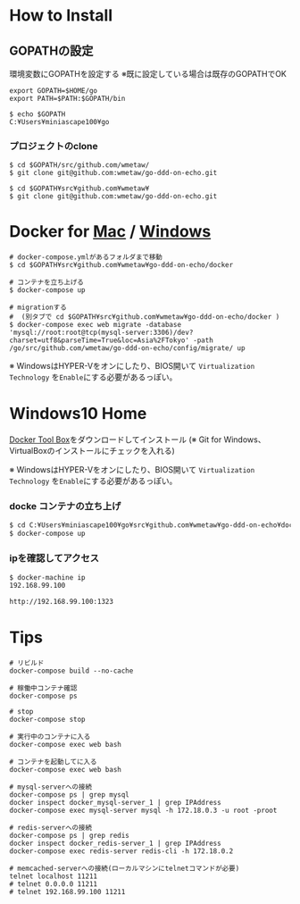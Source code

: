 # How to Install

## GOPATHの設定
環境変数にGOPATHを設定する
※既に設定している場合は既存のGOPATHでOK

```bash:Mac
export GOPATH=$HOME/go
export PATH=$PATH:$GOPATH/bin
```

```bash:windows
$ echo $GOPATH
C:¥Users¥miniascape100¥go
```

### プロジェクトのclone

```bash:Mac
$ cd $GOPATH/src/github.com/wmetaw/
$ git clone git@github.com:wmetaw/go-ddd-on-echo.git
```

```bash:WIndows
$ cd $GOPATH¥src¥github.com¥wmetaw¥
$ git clone git@github.com:wmetaw/go-ddd-on-echo.git
```

# Docker for [Mac](https://docs.docker.com/docker-for-mac/install/) / [Windows](https://docs.docker.com/docker-for-windows/install/)

```bash:　
# docker-compose.ymlがあるフォルダまで移動
$ cd $GOPATH¥src¥github.com¥wmetaw¥go-ddd-on-echo/docker

# コンテナを立ち上げる
$ docker-compose up

# migrationする
#  (別タブで cd $GOPATH¥src¥github.com¥wmetaw¥go-ddd-on-echo/docker )
$ docker-compose exec web migrate -database 'mysql://root:root@tcp(mysql-server:3306)/dev?charset=utf8&parseTime=True&loc=Asia%2FTokyo' -path /go/src/github.com/wmetaw/go-ddd-on-echo/config/migrate/ up
```

※ WindowsはHYPER-Vをオンにしたり、BIOS開いて `Virtualization Technology` を`Enable`にする必要があるっぽい。

# Windows10 Home
[Docker Tool Box](https://docs.docker.com/toolbox/toolbox_install_windows/)をダウンロードしてインストール
(※ Git for Windows、VirtualBoxのインストールにチェックを入れる)

※ WindowsはHYPER-Vをオンにしたり、BIOS開いて `Virtualization Technology` を`Enable`にする必要があるっぽい。

### docke コンテナの立ち上げ

```bash
$ cd C:¥Users¥miniascape100¥go¥src¥github.com¥wmetaw¥go-ddd-on-echo¥docker
$ docker-compose up
```

### ipを確認してアクセス

```bash
$ docker-machine ip
192.168.99.100

http://192.168.99.100:1323
```



# Tips
```bash:よく使うコマンド
# リビルド
docker-compose build --no-cache

# 稼働中コンテナ確認
docker-compose ps

# stop
docker-compose stop

# 実行中のコンテナに入る
docker-compose exec web bash

# コンテナを起動してに入る
docker-compose exec web bash

# mysql-serverへの接続
docker-compose ps | grep mysql
docker inspect docker_mysql-server_1 | grep IPAddress
docker-compose exec mysql-server mysql -h 172.18.0.3 -u root -proot

# redis-serverへの接続
docker-compose ps | grep redis
docker inspect docker_redis-server_1 | grep IPAddress
docker-compose exec redis-server redis-cli -h 172.18.0.2

# memcached-serverへの接続(ローカルマシンにtelnetコマンドが必要)
telnet localhost 11211
# telnet 0.0.0.0 11211
# telnet 192.168.99.100 11211
```
